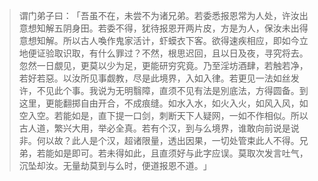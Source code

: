 > 谓门弟子曰：​「吾虽不在，未尝不为诸兄弟。若委悉报恩常为人处，许汝出意想知解五阴身田。若委不得，犹待报恩开两片皮，方是为人，保汝未出得意想知解。所以古人喚作鬼家活计，虾蟆衣下客。欲得速疾相应，即如今立地便证验取识取，有什么罪过？不然，根思迟回，且以日及夜，寻究将去。忽然一日覷见，更莫以少为足，更能研穷究竟。乃至淫坊酒肆，若触若净，若好若惡。以汝所见事觑教，尽是此境界，入如入律。若更见一法如丝发许，不见此个事。我说为无明翳障，直须不见有法是別底法，方得圆备。到这里，更能翻掷自由开合，不成痕缝。如水入水，如火入火，如风入风，如空入空。若能如是，直下提一口剑，刺断天下人疑网，一如不作相似。所以古人道，繁兴大用，举必全真。若有个汉，到与么境界，谁敢向前说是说非。何以故？此人是个汉，超诸限量，透出因果，一切处管束此人不得。兄弟，若能如是即可。若未得如此，且直须好与此字应误。莫取次发言吐气，沉坠却汝。无量劫莫到与么时，便道报恩不道。​」


